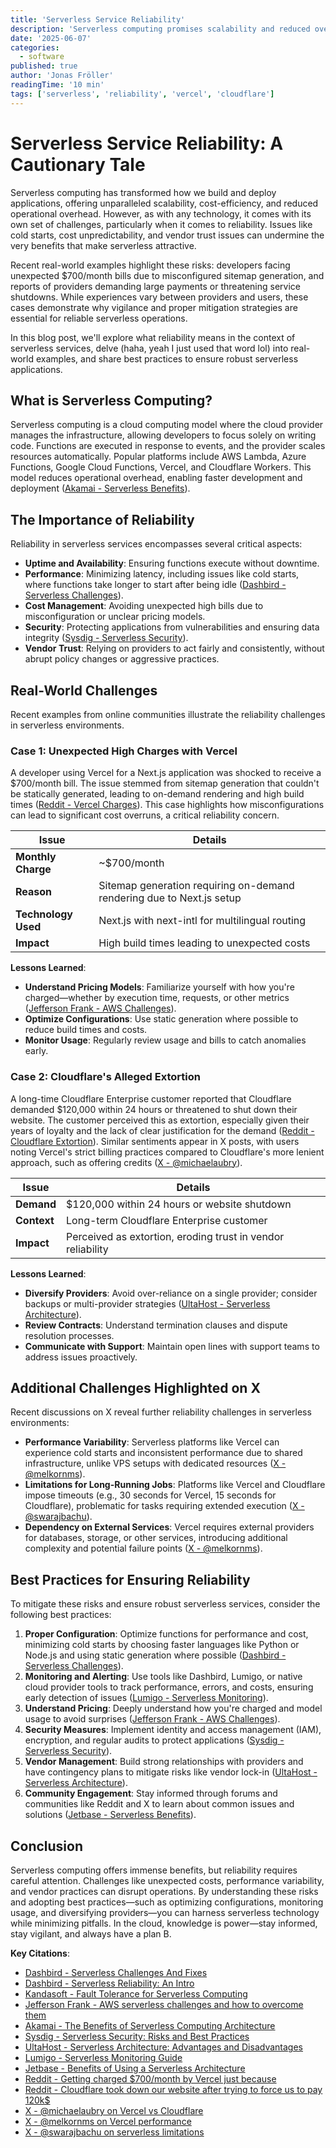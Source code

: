 ```yaml
---
title: 'Serverless Service Reliability'
description: 'Serverless computing promises scalability and reduced overhead, but reliability challenges like cost unpredictability and vendor issues require careful attention and best practices.'
date: '2025-06-07'
categories:
  - software
published: true
author: 'Jonas Fröller'
readingTime: '10 min'
tags: ['serverless', 'reliability', 'vercel', 'cloudflare']
---
```


# Serverless Service Reliability: A Cautionary Tale

Serverless computing has transformed how we build and deploy applications, offering unparalleled scalability, cost-efficiency, and reduced operational overhead. However, as with any technology, it comes with its own set of challenges, particularly when it comes to reliability. Issues like cold starts, cost unpredictability, and vendor trust issues can undermine the very benefits that make serverless attractive.

Recent real-world examples highlight these risks: developers facing unexpected $700/month bills due to misconfigured sitemap generation, and reports of providers demanding large payments or threatening service shutdowns. While experiences vary between providers and users, these cases demonstrate why vigilance and proper mitigation strategies are essential for reliable serverless operations.

In this blog post, we'll explore what reliability means in the context of serverless services, delve (haha, yeah I just used that word lol) into real-world examples, and share best practices to ensure robust serverless applications.

## What is Serverless Computing?

Serverless computing is a cloud computing model where the cloud provider manages the infrastructure, allowing developers to focus solely on writing code. Functions are executed in response to events, and the provider scales resources automatically. Popular platforms include AWS Lambda, Azure Functions, Google Cloud Functions, Vercel, and Cloudflare Workers. This model reduces operational overhead, enabling faster development and deployment ([Akamai - Serverless Benefits](https://www.akamai.com/blog/cloud/the-benefits-of-serverless-computing-architecture)).

## The Importance of Reliability

Reliability in serverless services encompasses several critical aspects:

- **Uptime and Availability**: Ensuring functions execute without downtime.
- **Performance**: Minimizing latency, including issues like cold starts, where functions take longer to start after being idle ([Dashbird - Serverless Challenges](https://dashbird.io/knowledge-base/basic-concepts/serverless-challenges-and-solutions/)).
- **Cost Management**: Avoiding unexpected high bills due to misconfiguration or unclear pricing models.
- **Security**: Protecting applications from vulnerabilities and ensuring data integrity ([Sysdig - Serverless Security](https://sysdig.com/learn-cloud-native/serverless-security-risks-and-best-practices/)).
- **Vendor Trust**: Relying on providers to act fairly and consistently, without abrupt policy changes or aggressive practices.

## Real-World Challenges

Recent examples from online communities illustrate the reliability challenges in serverless environments.

### Case 1: Unexpected High Charges with Vercel

A developer using Vercel for a Next.js application was shocked to receive a $700/month bill. The issue stemmed from sitemap generation that couldn't be statically generated, leading to on-demand rendering and high build times ([Reddit - Vercel Charges](https://old.reddit.com/r/nextjs/comments/1l384m0/getting_charged_700month_by_vercel_just_because/)). This case highlights how misconfigurations can lead to significant cost overruns, a critical reliability concern.

| **Issue**           | **Details**                                                           |
| ------------------- | --------------------------------------------------------------------- |
| **Monthly Charge**  | ~$700/month                                                           |
| **Reason**          | Sitemap generation requiring on-demand rendering due to Next.js setup |
| **Technology Used** | Next.js with next-intl for multilingual routing                       |
| **Impact**          | High build times leading to unexpected costs                          |

**Lessons Learned**:
- **Understand Pricing Models**: Familiarize yourself with how you're charged—whether by execution time, requests, or other metrics ([Jefferson Frank - AWS Challenges](https://www.jeffersonfrank.com/insights/aws-serverless-challenges-and-tips/)).
- **Optimize Configurations**: Use static generation where possible to reduce build times and costs.
- **Monitor Usage**: Regularly review usage and bills to catch anomalies early.

### Case 2: Cloudflare's Alleged Extortion

A long-time Cloudflare Enterprise customer reported that Cloudflare demanded $120,000 within 24 hours or threatened to shut down their website. The customer perceived this as extortion, especially given their years of loyalty and the lack of clear justification for the demand ([Reddit - Cloudflare Extortion](https://www.reddit.com/r/CloudFlare/comments/1d14zrf/cloudflare_took_down_our_website_after_trying_to/)). Similar sentiments appear in X posts, with users noting Vercel's strict billing practices compared to Cloudflare's more lenient approach, such as offering credits ([X - @michaelaubry](https://x.com/michaelaubry/status/1930915964738265288)).

| **Issue**   | **Details**                                                 |
| ----------- | ----------------------------------------------------------- |
| **Demand**  | $120,000 within 24 hours or website shutdown                |
| **Context** | Long-term Cloudflare Enterprise customer                    |
| **Impact**  | Perceived as extortion, eroding trust in vendor reliability |

**Lessons Learned**:
- **Diversify Providers**: Avoid over-reliance on a single provider; consider backups or multi-provider strategies ([UltaHost - Serverless Architecture](https://ultahost.com/blog/serverless-architecture/)).
- **Review Contracts**: Understand termination clauses and dispute resolution processes.
- **Communicate with Support**: Maintain open lines with support teams to address issues proactively.

## Additional Challenges Highlighted on X

Recent discussions on X reveal further reliability challenges in serverless environments:

- **Performance Variability**: Serverless platforms like Vercel can experience cold starts and inconsistent performance due to shared infrastructure, unlike VPS setups with dedicated resources ([X - @melkornms](https://x.com/melkornms/status/1929861105922236580)).
- **Limitations for Long-Running Jobs**: Platforms like Vercel and Cloudflare impose timeouts (e.g., 30 seconds for Vercel, 15 seconds for Cloudflare), problematic for tasks requiring extended execution ([X - @swarajbachu](https://x.com/swarajbachu/status/1929077782929420516)).
- **Dependency on External Services**: Vercel requires external providers for databases, storage, or other services, introducing additional complexity and potential failure points ([X - @melkornms](https://x.com/melkornms/status/1929820710060380289)).

## Best Practices for Ensuring Reliability

To mitigate these risks and ensure robust serverless services, consider the following best practices:

1. **Proper Configuration**: Optimize functions for performance and cost, minimizing cold starts by choosing faster languages like Python or Node.js and using static generation where possible ([Dashbird - Serverless Challenges](https://dashbird.io/knowledge-base/basic-concepts/serverless-challenges-and-solutions/)).
2. **Monitoring and Alerting**: Use tools like Dashbird, Lumigo, or native cloud provider tools to track performance, errors, and costs, ensuring early detection of issues ([Lumigo - Serverless Monitoring](https://lumigo.io/serverless-monitoring-guide/)).
3. **Understand Pricing**: Deeply understand how you're charged and model usage to avoid surprises ([Jefferson Frank - AWS Challenges](https://www.jeffersonfrank.com/insights/aws-serverless-challenges-and-tips/)).
4. **Security Measures**: Implement identity and access management (IAM), encryption, and regular audits to protect applications ([Sysdig - Serverless Security](https://sysdig.com/learn-cloud-native/serverless-security-risks-and-best-practices/)).
5. **Vendor Management**: Build strong relationships with providers and have contingency plans to mitigate risks like vendor lock-in ([UltaHost - Serverless Architecture](https://ultahost.com/blog/serverless-architecture/)).
6. **Community Engagement**: Stay informed through forums and communities like Reddit and X to learn about common issues and solutions ([Jetbase - Serverless Benefits](https://jetbase.io/blog/benefits-of-using-a-serverless-architecture-pros-and-cons-reviewed)).

## Conclusion

Serverless computing offers immense benefits, but reliability requires careful attention. Challenges like unexpected costs, performance variability, and vendor practices can disrupt operations. By understanding these risks and adopting best practices—such as optimizing configurations, monitoring usage, and diversifying providers—you can harness serverless technology while minimizing pitfalls. In the cloud, knowledge is power—stay informed, stay vigilant, and always have a plan B.

**Key Citations**:
- [Dashbird - Serverless Challenges And Fixes](https://dashbird.io/knowledge-base/basic-concepts/serverless-challenges-and-solutions/)
- [Dashbird - Serverless Reliability: An Intro](https://dashbird.io/knowledge-base/basic-concepts/reliability/)
- [Kandasoft - Fault Tolerance for Serverless Computing](https://www.kandasoft.com/blog/fault-tolerance-and-serverless-computing)
- [Jefferson Frank - AWS serverless challenges and how to overcome them](https://www.jeffersonfrank.com/insights/aws-serverless-challenges-and-tips/)
- [Akamai - The Benefits of Serverless Computing Architecture](https://www.akamai.com/blog/cloud/the-benefits-of-serverless-computing-architecture)
- [Sysdig - Serverless Security: Risks and Best Practices](https://sysdig.com/learn-cloud-native/serverless-security-risks-and-best-practices/)
- [UltaHost - Serverless Architecture: Advantages and Disadvantages](https://ultahost.com/blog/serverless-architecture/)
- [Lumigo - Serverless Monitoring Guide](https://lumigo.io/serverless-monitoring-guide/)
- [Jetbase - Benefits of Using a Serverless Architecture](https://jetbase.io/blog/benefits-of-using-a-serverless-architecture-pros-and-cons-reviewed)
- [Reddit - Getting charged $700/month by Vercel just because](https://old.reddit.com/r/nextjs/comments/1l384m0/getting_charged_700month_by_vercel_just_because/)
- [Reddit - Cloudflare took down our website after trying to force us to pay 120k$](https://www.reddit.com/r/CloudFlare/comments/1d14zrf/cloudflare_took_down_our_website_after_trying_to/)
- [X - @michaelaubry on Vercel vs Cloudflare](https://x.com/michaelaubry/status/1930915964738265288)
- [X - @melkornms on Vercel performance](https://x.com/melkornms/status/1929861105922236580)
- [X - @swarajbachu on serverless limitations](https://x.com/swarajbachu/status/1929077782929420516)
